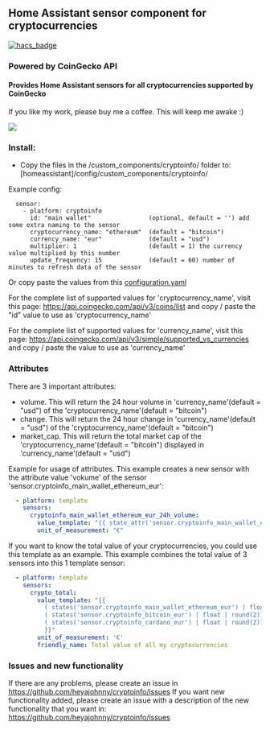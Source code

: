## Home Assistant sensor component for cryptocurrencies
[![hacs_badge](https://img.shields.io/badge/HACS-Default-orange.svg)](https://github.com/hacs/integration)
### Powered by CoinGecko API

#### Provides Home Assistant sensors for all cryptocurrencies supported by CoinGecko

If you like my work, please buy me a coffee. This will keep me awake :)

<a href="https://www.buymeacoffee.com/1v3ckWD" target="_blank"><img src="https://www.buymeacoffee.com/assets/img/custom_images/orange_img.png"></a>

### Install:
- Copy the files in the /custom_components/cryptoinfo/ folder to: [homeassistant]/config/custom_components/cryptoinfo/

Example config:
```Configuration.yaml:
  sensor:
    - platform: cryptoinfo
      id: "main wallet"                (optional, default = '') add some extra naming to the sensor
      cryptocurrency_name: "ethereum"  (default = "bitcoin")
      currency_name: "eur"             (default = "usd")
      multiplier: 1                    (default = 1) the currency value multiplied by this number
      update_frequency: 15             (default = 60) number of minutes to refresh data of the sensor
```
Or copy paste the values from this [configuration.yaml](https://github.com/heyajohnny/cryptoinfo/blob/master/example/configuration.yaml)

For the complete list of supported values for 'cryptocurrency_name', visit this page:
https://api.coingecko.com/api/v3/coins/list and copy / paste the "id" value to use as 'cryptocurrency_name'

For the complete list of supported values for 'currency_name', visit this page:
https://api.coingecko.com/api/v3/simple/supported_vs_currencies and copy / paste the value to use as 'currency_name'

### Attributes
There are 3 important attributes:
- volume.       This will return the 24 hour volume in 'currency_name'(default = "usd") of the 'cryptocurrency_name'(default = "bitcoin")
- change.       This will return the 24 hour change in 'currency_name'(default = "usd") of the 'cryptocurrency_name'(default = "bitcoin")
- market_cap.   This will return the total market cap of the 'cryptocurrency_name'(default = "bitcoin") displayed in 'currency_name'(default = "usd")

Example for usage of attributes.
This example creates a new sensor with the attribute value 'vokume' of the sensor 'sensor.cryptoinfo_main_wallet_ethereum_eur':
```yaml
  - platform: template
    sensors:
      cryptoinfo_main_wallet_ethereum_eur_24h_volume:
        value_template: "{{ state_attr('sensor.cryptoinfo_main_wallet_ethereum_eur', 'volume') | round(0) }}"
        unit_of_measurement: "€"
```


If you want to know the total value of your cryptocurrencies, you could use this template as an example.
This example combines the total value of 3 sensors into this 1 template sensor:
```yaml
  - platform: template
    sensors:
      crypto_total:
        value_template: "{{
          ( states('sensor.cryptoinfo_main_wallet_ethereum_eur') | float | round(2)) +
          ( states('sensor.cryptoinfo_bitcoin_eur') | float | round(2)) +
          ( states('sensor.cryptoinfo_cardano_eur') | float | round(2))
          }}"
        unit_of_measurement: '€'
        friendly_name: Total value of all my cryptocurrencies
```

### Issues and new functionality
If there are any problems, please create an issue in https://github.com/heyajohnny/cryptoinfo/issues
If you want new functionality added, please create an issue with a description of the new functionality that you want in: https://github.com/heyajohnny/cryptoinfo/issues

